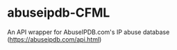 # abuseipdb-CFML
An API wrapper for AbuseIPDB.com's IP abuse database (https://abuseipdb.com/api.html) 
